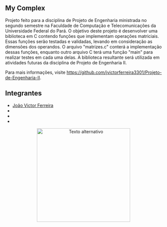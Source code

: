 ## **My Complex**

Projeto feito para a disciplina de Projeto de Engenharia ministrada no segundo semestre na Faculdade de Computação e Telecomunicações da Universidade Federal do Pará. O objetivo deste projeto é desenvolver uma biblioteca em C contendo funções que implementam operações matriciais. Essas funções serão testadas e validadas, levando em consideração as dimensões dos operandos. O arquivo "matrizes.c" conterá a implementação dessas funções, enquanto outro arquivo C terá uma função "main" para realizar testes em cada uma delas. A biblioteca resultante será utilizada em atividades futuras da disciplina de Projeto de Engenharia II.

Para mais informações, visite https://github.com/jvictorferreira3301/Projeto-de-Engenharia-II.



## Integrantes

- [João Victor Ferreira](https://github.com/jvictorferreira3301) 
- 
- 
- 

<div style="text-align:center">
  <img src="/home/jv/Desktop/work/projetosII/Projeto-de-Engenharia-II/etapa_2/figures/ufpa.png" alt="Texto alternativo" title="Título opcional" style="display:block; margin:auto;" width="300px" />
</div>


 
